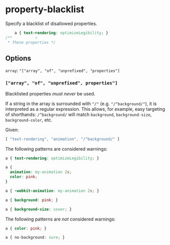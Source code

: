 # property-blacklist

Specify a blacklist of disallowed properties.

```css
    a { text-rendering: optimizeLegibility; }
/**          ↑
 * These properties */
```

## Options

`array`: `"["array", "of", "unprefixed", "properties"]`

### `["array", "of", "unprefixed", properties"]`

Blacklisted properties *must never* be used.

If a string in the array is surrounded with `"/"` (e.g. `"/^background/"`),
it is interpreted as a regular expression. This allows, for example,
easy targeting of shorthands: `/^background/` will match `background`,
`background-size`, `background-color`, etc.

Given:

```js
[ "text-rendering", "animation", "/^background/" ]
```

The following patterns are considered warnings:


```css
a { text-rendering: optimizeLegibility; }
```

```css
a {
  animation: my-animation 2s;
  color: pink;
}
```

```css
a { -webkit-animation: my-animation 2s; }
```

```css
a { background: pink; }
```

```css
a { background-size: cover; }
```

The following patterns are *not* considered warnings:

```css
a { color: pink; }
```

```css
a { no-background: sure; }
```
